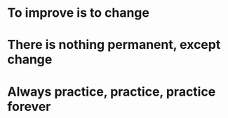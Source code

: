 # To improve is to change
# There is nothing permanent, except change


# Always practice, practice, practice forever